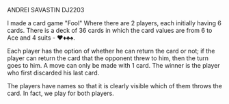 ANDREI SAVASTIN DJ2203

I made a card game "Fool" Where there are 2 players, each initially having 6 cards. There is a deck of 36 cards in which the card values ​​are from 6 to Ace and 4 suits - ♥♦♣♠.

Each player has the option of whether he can return the card or not; if the player can return the card that the opponent threw to him, then the turn goes to him. A move can only be made with 1 card. The winner is the player who first discarded his last card.

The players have names so that it is clearly visible which of them throws the card. In fact, we play for both players.
